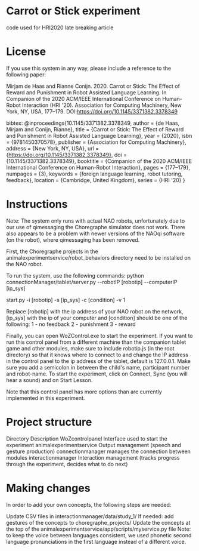 # Carrot or Stick experiment
code used for HRI2020 late breaking article

# License #
If you use this system in any way, please include a reference to the following paper:

Mirjam de Haas and Rianne Conijn. 2020. Carrot or Stick: The Effect of Reward and Punishment in Robot Assisted Language Learning. In Companion of the 2020 ACM/IEEE International Conference on Human-Robot Interaction (HRI '20). Association for Computing Machinery, New York, NY, USA, 177–179. DOI:https://doi.org/10.1145/3371382.3378349

bibtex:
@inproceedings{10.1145/3371382.3378349,
author = {de Haas, Mirjam and Conijn, Rianne},
title = {Carrot or Stick: The Effect of Reward and Punishment in Robot Assisted Language Learning},
year = {2020},
isbn = {9781450370578},
publisher = {Association for Computing Machinery},
address = {New York, NY, USA},
url = {https://doi.org/10.1145/3371382.3378349},
doi = {10.1145/3371382.3378349},
booktitle = {Companion of the 2020 ACM/IEEE International Conference on Human-Robot Interaction},
pages = {177–179},
numpages = {3},
keywords = {foreign language learning, robot tutoring, feedback},
location = {Cambridge, United Kingdom},
series = {HRI '20}
}

# Instructions #
Note: The system only runs with actual NAO robots, unfortunately due to our use of qimessaging the Choregraphe simulator does not work. There also appears to be a problem with newer versions of the NAOqi software (on the robot), where qimessaging has been removed.

First, the Choregraphe projects in the animalexperimentservice/robot_behaviors directory need to be installed on the NAO robot. 

To run the system, use the following commands: python connectionManager/tablet/server.py --robotIP [robotip] --computerIP [ip_sys]

start.py -i [robotip] -s [ip_sys] -c [condition] -v 1

Replace [robotip] with the ip address of your NAO robot on the network, [ip_sys] with the ip of your computer and [condition] should be one of the following: 1 - no feedback 2 - punishment 3 - reward

Finally, you can open WoZControl.exe to start the experiment. If you want to run this control panel from a different machine than the companion tablet game and other modules, make sure to include robotip.js (in the root directory) so that it knows where to connect to and change the IP address in the control panel to the ip address of the tablet, default is 127.0.0.1. Make sure you add a semicolon in between the child's name, participant number and robot-name. To start the experiment, click on Connect, Sync (you will hear a sound) and on Start Lesson.

Note that this control panel has more options than are currently implemented in this experiment.

# Project structure #
Directory	Description
WoZcontrolpanel	Interface used to start the experiment
animalexperimentservice	Output management (speech and gesture production)
connectionmanager manages the connection between modules
interactionmanager	Interaction management (tracks progress through the experiment, decides what to do next)

# Making changes #
In order to add your own concepts, the following steps are needed:

Update CSV files in interactionmanager/data/study_1/
If needed: add gestures of the concepts to choregraphe_projects/
Update the concepts at the top of the animalexperimentservice/app/scripts/myservice.py file
Note: to keep the voice between languages consistent, we used phonetic second language pronunciations in the first language instead of a different voice.
